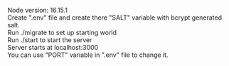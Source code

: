 Node version: 16.15.1  
Create ".env" file and create there "SALT" variable with bcrypt generated salt.  
Run ./migrate to set up starting world  
Run ./start to start the server  
Server starts at localhost:3000  
You can use "PORT" variable in ".env" file to change it.  
